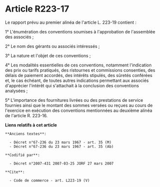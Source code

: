 # Article R223-17

Le rapport prévu au premier alinéa de l'article L. 223-19 contient : 

1° L'énumération des conventions soumises à l'approbation de l'assemblée des associés ; 

2° Le nom des gérants ou associés intéressés ; 

3° La nature et l'objet de ces conventions ; 

4° Les modalités essentielles de ces conventions, notamment l'indication des prix ou tarifs pratiqués, des ristournes et
commissions consenties, des délais de paiement accordés, des intérêts stipulés, des sûretés conférées et, le cas échéant, de
toutes autres indications permettant aux associés d'apprécier l'intérêt qui s'attachait à la conclusion des conventions
analysées ; 

5° L'importance des fournitures livrées ou des prestations de service fournies ainsi que le montant des sommes versées ou
reçues au cours de l'exercice en exécution des conventions mentionnées au deuxième alinéa de l'article R. 223-16.

**Liens relatifs à cet article**

	**Anciens textes**:

	  - Décret n°67-236 du 23 mars 1967 - art. 35 (M)
	  - Décret n°67-236 du 23 mars 1967 - art. 35 (Ab)

	**Codifié par**:

	  - Décret n°2007-431 2007-03-25 JORF 27 mars 2007

	**Cite**:

	  - Code de commerce - art. L223-19 (V)
